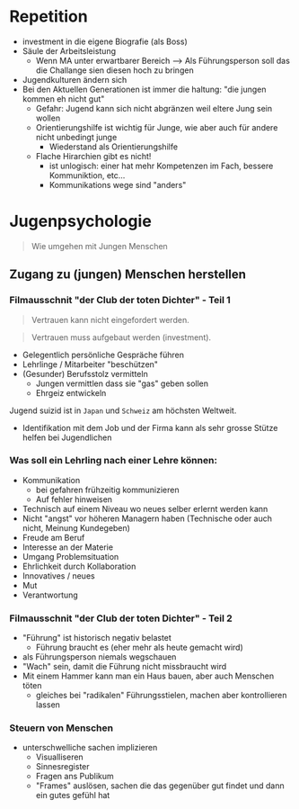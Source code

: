 # Repetition

- investment in die eigene Biografie (als Boss)
- Säule der Arbeitsleistung
  - Wenn MA unter erwartbarer Bereich --> Als Führungsperson soll das die Challange sien diesen hoch zu bringen
- Jugendkulturen ändern sich
- Bei den Aktuellen Generationen ist immer die haltung: "die jungen kommen eh nicht gut"
  - Gefahr: Jugend kann sich nicht abgränzen weil eltere Jung sein wollen
  - Orientierungshilfe ist wichtig für Junge, wie aber auch für andere nicht unbedingt junge
    - Wiederstand als Orientierungshilfe
  - Flache Hirarchien gibt es nicht!
    - ist unlogisch: einer hat mehr Kompetenzen im Fach, bessere Kommuniktion, etc...
    - Kommunikations wege sind "anders"


# Jugenpsychologie
> Wie umgehen mit Jungen Menschen

## Zugang zu (jungen) Menschen herstellen

### Filmausschnit "der Club der toten Dichter" - Teil 1

> Vertrauen kann nicht eingefordert werden.

> Vertrauen muss aufgebaut werden (investment).

- Gelegentlich persönliche Gespräche führen
- Lehrlinge / Mitarbeiter "beschützen"
- (Gesunder) Berufsstolz vermitteln
  - Jungen vermittlen dass sie "gas" geben sollen
  - Ehrgeiz entwickeln

Jugend suizid ist in `Japan` und `Schweiz` am höchsten Weltweit.
- Identifikation mit dem Job und der Firma kann als sehr grosse Stütze helfen bei Jugendlichen


### Was soll ein Lehrling nach einer Lehre können:
- Kommunikation
  - bei gefahren frühzeitig kommunizieren
  - Auf fehler hinweisen
- Technisch auf einem Niveau wo neues selber erlernt werden kann
- Nicht "angst" vor höheren Managern haben (Technische oder auch nicht, Meinung Kundegeben)
- Freude am Beruf
- Interesse an der Materie
- Umgang Problemsituation
- Ehrlichkeit durch Kollaboration
- Innovatives / neues
- Mut
- Verantwortung

### Filmausschnit "der Club der toten Dichter" - Teil 2
- "Führung" ist historisch negativ belastet
  - Führung braucht es (eher mehr als heute gemacht wird)
- als Führungsperson niemals wegschauen
- "Wach" sein, damit die Führung nicht missbraucht wird
- Mit einem Hammer kann man ein Haus bauen, aber auch Menschen töten
  - gleiches bei "radikalen" Führungsstielen, machen aber kontrollieren lassen

### Steuern von Menschen
- unterschwelliche sachen implizieren
  - Visualliseren
  - Sinnesregister
  - Fragen ans Publikum
  - "Frames" auslösen, sachen die das gegenüber gut findet und dann ein gutes gefühl hat
